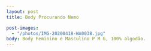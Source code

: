 ```yaml
---
layout: post
title: Body Procurando Nemo

post-images:
  - "/photos/IMG-20200418-WA0038.jpg"
body: Body Feminino e Masculino P M G, 100% algodão.
---
```

